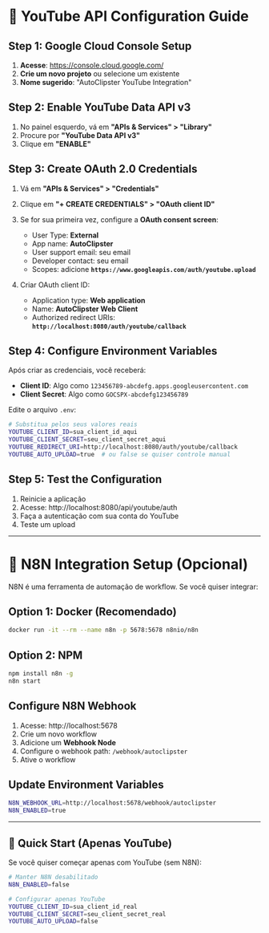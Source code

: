 # 🔴 YouTube API Configuration Guide

## Step 1: Google Cloud Console Setup

1. **Acesse**: https://console.cloud.google.com/
2. **Crie um novo projeto** ou selecione um existente
3. **Nome sugerido**: "AutoClipster YouTube Integration"

## Step 2: Enable YouTube Data API v3

1. No painel esquerdo, vá em **"APIs & Services" > "Library"**
2. Procure por **"YouTube Data API v3"**
3. Clique em **"ENABLE"**

## Step 3: Create OAuth 2.0 Credentials

1. Vá em **"APIs & Services" > "Credentials"**
2. Clique em **"+ CREATE CREDENTIALS" > "OAuth client ID"**
3. Se for sua primeira vez, configure a **OAuth consent screen**:
   - User Type: **External**
   - App name: **AutoClipster**
   - User support email: seu email
   - Developer contact: seu email
   - Scopes: adicione **`https://www.googleapis.com/auth/youtube.upload`**

4. Criar OAuth client ID:
   - Application type: **Web application**
   - Name: **AutoClipster Web Client**
   - Authorized redirect URIs: **`http://localhost:8080/auth/youtube/callback`**

## Step 4: Configure Environment Variables

Após criar as credenciais, você receberá:
- **Client ID**: Algo como `123456789-abcdefg.apps.googleusercontent.com`
- **Client Secret**: Algo como `GOCSPX-abcdefg123456789`

Edite o arquivo `.env`:

```bash
# Substitua pelos seus valores reais
YOUTUBE_CLIENT_ID=sua_client_id_aqui
YOUTUBE_CLIENT_SECRET=seu_client_secret_aqui
YOUTUBE_REDIRECT_URI=http://localhost:8080/auth/youtube/callback
YOUTUBE_AUTO_UPLOAD=true  # ou false se quiser controle manual
```

## Step 5: Test the Configuration

1. Reinicie a aplicação
2. Acesse: http://localhost:8080/api/youtube/auth
3. Faça a autenticação com sua conta do YouTube
4. Teste um upload

---

# 🔵 N8N Integration Setup (Opcional)

N8N é uma ferramenta de automação de workflow. Se você quiser integrar:

## Option 1: Docker (Recomendado)

```bash
docker run -it --rm --name n8n -p 5678:5678 n8nio/n8n
```

## Option 2: NPM

```bash
npm install n8n -g
n8n start
```

## Configure N8N Webhook

1. Acesse: http://localhost:5678
2. Crie um novo workflow
3. Adicione um **Webhook Node**
4. Configure o webhook path: `/webhook/autoclipster`
5. Ative o workflow

## Update Environment Variables

```bash
N8N_WEBHOOK_URL=http://localhost:5678/webhook/autoclipster
N8N_ENABLED=true
```

---

## 🚀 Quick Start (Apenas YouTube)

Se você quiser começar apenas com YouTube (sem N8N):

```bash
# Manter N8N desabilitado
N8N_ENABLED=false

# Configurar apenas YouTube
YOUTUBE_CLIENT_ID=sua_client_id_real
YOUTUBE_CLIENT_SECRET=seu_client_secret_real
YOUTUBE_AUTO_UPLOAD=false
``` 